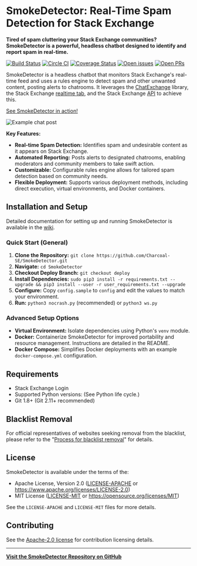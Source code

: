 # SmokeDetector: Real-Time Spam Detection for Stack Exchange

**Tired of spam cluttering your Stack Exchange communities? SmokeDetector is a powerful, headless chatbot designed to identify and report spam in real-time.**

[![Build Status](https://github.com/Charcoal-SE/SmokeDetector/actions/workflows/build.yml/badge.svg?query=branch%3Amaster)](https://github.com/Charcoal-SE/SmokeDetector/actions/workflows/build.yml?query=branch%3Amaster)
[![Circle CI](https://circleci.com/gh/Charcoal-SE/SmokeDetector.svg?style=shield)](https://circleci.com/gh/Charcoal-SE/SmokeDetector)
[![Coverage Status](https://coveralls.io/repos/github/Charcoal-SE/SmokeDetector/badge.svg?branch=master)](https://coveralls.io/github/Charcoal-SE/SmokeDetector?branch=master)
[![Open issues](https://img.shields.io/github/issues/Charcoal-SE/SmokeDetector.svg)](https://github.com/Charcoal-SE/SmokeDetector/issues)
[![Open PRs](https://img.shields.io/github/issues-pr/Charcoal-SE/SmokeDetector.svg)](https://github.com/Charcoal-SE/SmokeDetector/pulls)

SmokeDetector is a headless chatbot that monitors Stack Exchange's real-time feed and uses a rules engine to detect spam and other unwanted content, posting alerts to chatrooms.  It leverages the [ChatExchange](https://github.com/Manishearth/ChatExchange) library, the Stack Exchange [realtime tab](https://stackexchange.com/questions?tab=realtime), and the Stack Exchange [API](https://api.stackexchange.com/) to achieve this.

[See SmokeDetector in action!](https://chat.stackexchange.com/transcript/message/43579469)

![Example chat post](https://i.sstatic.net/oLyfb.png)

**Key Features:**

*   **Real-time Spam Detection:** Identifies spam and undesirable content as it appears on Stack Exchange.
*   **Automated Reporting:** Posts alerts to designated chatrooms, enabling moderators and community members to take swift action.
*   **Customizable:** Configurable rules engine allows for tailored spam detection based on community needs.
*   **Flexible Deployment:** Supports various deployment methods, including direct execution, virtual environments, and Docker containers.

## Installation and Setup

Detailed documentation for setting up and running SmokeDetector is available in the [wiki](https://charcoal-se.org/smokey/Set-Up-and-Run-SmokeDetector).

### Quick Start (General)

1.  **Clone the Repository:** `git clone https://github.com/Charcoal-SE/SmokeDetector.git`
2.  **Navigate:** `cd SmokeDetector`
3.  **Checkout Deploy Branch:** `git checkout deploy`
4.  **Install Dependencies:** `sudo pip3 install -r requirements.txt --upgrade && pip3 install --user -r user_requirements.txt --upgrade`
5.  **Configure:** Copy `config.sample` to `config` and edit the values to match your environment.
6.  **Run:** `python3 nocrash.py` (recommended) or `python3 ws.py`

### Advanced Setup Options

*   **Virtual Environment:** Isolate dependencies using Python's `venv` module.
*   **Docker:** Containerize SmokeDetector for improved portability and resource management. Instructions are detailed in the README.
*   **Docker Compose:** Simplifies Docker deployments with an example `docker-compose.yml` configuration.

## Requirements

*   Stack Exchange Login
*   Supported Python versions: (See Python life cycle.)
*   Git 1.8+ (Git 2.11+ recommended)

## Blacklist Removal

For official representatives of websites seeking removal from the blacklist, please refer to the "[Process for blacklist removal](https://charcoal-se.org/smokey/Process-for-blacklist-removal)" for details.

## License

SmokeDetector is available under the terms of the:

*   Apache License, Version 2.0 ([LICENSE-APACHE](LICENSE-APACHE) or <https://www.apache.org/licenses/LICENSE-2.0>)
*   MIT License ([LICENSE-MIT](LICENSE-MIT) or <https://opensource.org/licenses/MIT>)

See the `LICENSE-APACHE` and `LICENSE-MIT` files for more details.

## Contributing

See the [Apache-2.0 license](https://www.apache.org/licenses/LICENSE-2.0) for contribution licensing details.

---
**[Visit the SmokeDetector Repository on GitHub](https://github.com/Charcoal-SE/SmokeDetector)**